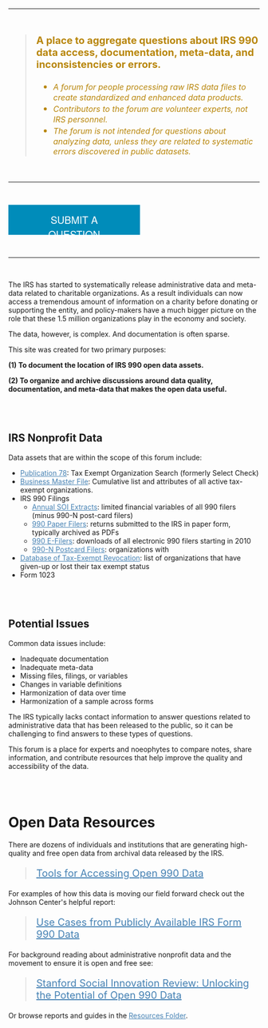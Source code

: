 


<br>
<hr>
<br>

> **A place to aggregate questions about IRS 990 data access, documentation, meta-data, and inconsistencies or errors.** 
>
> * *A forum for people processing raw IRS data files to create standardized and enhanced data products.*    
> * *Contributors to the forum are volunteer experts, not IRS personnel.*   
> * *The forum is not intended for questions about analyzing data, unless they are related to systematic errors discovered in public datasets.*  

<br>
<hr>
<br>


<a class="button2" href="https://github.com/Nonprofit-Open-Data-Collective/irs-990-data-issue-tracker/issues/new/choose">SUBMIT A QUESTION</a>

<br>
<hr>
<br>


The IRS has started to systematically release administrative data and meta-data related to charitable organizations. As a result individuals can now access a tremendous amount of information on a charity before donating or supporting the entity, and policy-makers have a much bigger picture on the role that these 1.5 million organizations play in the economy and society. 

The data, however, is complex. And documentation is often sparse. 

This site was created for two primary purposes: 

**(1) To document the location of IRS 990 open data assets.**  

**(2) To organize and archive discussions around data quality, documentation, and meta-data that makes the open data useful.**   


<br>
<br>


## IRS Nonprofit Data

Data assets that are within the scope of this forum include: 

* [Publication 78](https://github.com/Nonprofit-Open-Data-Collective/irs-current-exempt-orgs-database/blob/master/README.md):  Tax Exempt Organization Search (formerly Select Check)
* [Business Master File](https://github.com/Nonprofit-Open-Data-Collective/irs-exempt-org-business-master-file/blob/master/README.md): Cumulative list and attributes of all active tax-exempt organizations.    
* IRS 990 Filings 
  - [Annual SOI Extracts](https://github.com/Nonprofit-Open-Data-Collective/irs-990-statistics-of-income-extracts/blob/master/README.md): limited financial variables of all 990 filers (minus 990-N post-card filers)
  - [990 Paper Filers](https://www.irs.gov/charities-non-profits/copies-of-eo-returns-available): returns submitted to the IRS in paper form, typically archived as PDFs  
  - [990 E-Filers](https://www.irs.gov/newsroom/irs-makes-electronically-filed-form-990-data-available-in-new-format): downloads of all electronic 990 filers starting in 2010 
  - [990-N Postcard Filers](https://github.com/Nonprofit-Open-Data-Collective/irs-990n-postcard-filers/blob/master/README.md): organizations with 
* [Database of Tax-Exempt Revocation](https://github.com/Nonprofit-Open-Data-Collective/irs-revoked-exempt-orgs/blob/master/README.md): list of organizations that have given-up or lost their tax exempt status
* Form 1023 

<br>
<br>

## Potential Issues 

Common data issues include: 

* Inadequate documentation 
* Inadequate meta-data  
* Missing files, filings, or variables  
* Changes in variable definitions   
* Harmonization of data over time  
* Harmonization of a sample across forms  

The IRS typically lacks contact information to answer questions related to administrative data that has been released to the public, so it can be challenging to find answers to these types of questions. 

This forum is a place for experts and noeophytes to compare notes, share information, and contribute resources that help improve the quality and accessibility of the data. 

<br>
<br>


# Open Data Resources

There are dozens of individuals and institutions that are generating high-quality and free open data from archival data released by the IRS. 

> [Tools for Accessing Open 990 Data](https://github.com/Nonprofit-Open-Data-Collective/irs-990-data-issue-tracker/raw/master/resources/psi-open%20990-data_catalog-2022.pdf)

For examples of how this data is moving our field forward check out the Johnson Center's helpful report: 

> [Use Cases from Publicly Available IRS Form 990 Data](https://johnsoncenter.org/resource/use-cases-from-publicly-available-990-data/) 

For background reading about administrative nonprofit data and the movement to ensure it is open and free see: 

> [Stanford Social Innovation Review: Unlocking the Potential of Open 990 Data](https://ssir.org/articles/entry/unlocking_the_potential_of_open_990_data#) 

Or browse reports and guides in the [Resources Folder](https://github.com/Nonprofit-Open-Data-Collective/irs-990-data-issue-tracker/tree/master/resources). 











<style> 
#main-content h1{ color: darkgoldenrod } 
#main-content h2{ color: darkgoldenrod } 
a{ color: steelblue } 
blockquote{  
  color: darkgoldenrod; 
  font-size: 20px; } 
blockquote em{  
  color: darkgoldenrod; 
  font-size: 16px; } 
header{ background: black }  
  
a.button2 { 
  background-color: #008CBA; 
  width: 200px; 
  height: 30px; 
  border: none;  
  color: white; 
  padding: 15px 32px; 
  text-align: center; 
  text-decoration: none; 
  display: inline-block; 
  font-family: 'Architects Daughter', 'Helvetica Neue', Helvetica, Arial, serif; 
  font-size: 20px; 
   
</style> 


  



